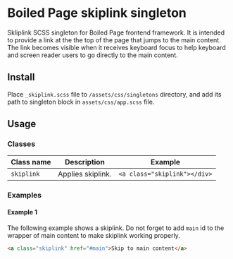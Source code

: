 # Boiled Page skiplink singleton

Skliplink SCSS singleton for Boiled Page frontend framework. It is intended to provide a link at the the top of the page that jumps to the main content. The link becomes visible when it receives keyboard focus to help keyboard and screen reader users to go directly to the main content.

## Install

Place `_skiplink.scss` file to `/assets/css/singletons` directory, and add its path to singleton block in `assets/css/app.scss` file.

## Usage

### Classes

Class name | Description | Example
---------- | ----------- | -------
`skiplink` | Applies skiplink. | `<a class="skiplink"></div>`

### Examples

#### Example 1

The following example shows a skiplink. Do not forget to add `main` id to the wrapper of main content to make skiplink working properly.

```html
<a class="skiplink" href="#main">Skip to main content</a>
```
